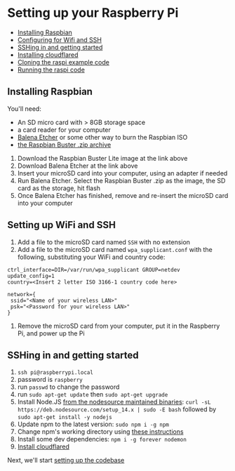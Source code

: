 # Setting up your Raspberry Pi

* [Installing Raspbian](#installing-rasbian)
* [Configuring for Wifi and SSH](#setting-up-wifi-and-ssh)
* [SSHing in and getting started](#sshing-in-and-getting-started)
* [Installing cloudflared](#installing-cloudflared)
* [Cloning the raspi example code](#cloning-the-raspi-example-code)
* [Running the raspi code](#running-the-raspi-code)

## Installing Raspbian

You'll need:

* An SD micro card with > 8GB storage space
* a card reader for your computer
* [Balena Etcher]() or some other way to burn the Raspbian ISO
* [the Raspbian Buster .zip archive]()

1. Download the Raspbian Buster Lite image at the link above
1. Download Balena Etcher at the link above
1. Insert your microSD card into your computer, using an adapter if needed
1. Run Balena Etcher. Select the Raspbian Buster .zip as the image, the SD card as the storage, hit flash
1. Once Balena Etcher has finished, remove and re-insert the microSD card into your computer

## Setting up WiFi and SSH

1. Add a file to the microSD card named `SSH` with no extension
1. Add a file to the microSD card named `wpa_supplicant.conf` with the following, substituting your WiFi and country code:

```
ctrl_interface=DIR=/var/run/wpa_supplicant GROUP=netdev
update_config=1
country=<Insert 2 letter ISO 3166-1 country code here>

network={
 ssid="<Name of your wireless LAN>"
 psk="<Password for your wireless LAN>"
}
```

1. Remove the microSD card from your computer, put it in the Raspberry Pi, and power up the Pi

## SSHing in and getting started

1. `ssh pi@raspberrypi.local`
1. password is `raspberry`
1. run `passwd` to change the password
1. run `sudo apt-get update` then `sudo apt-get upgrade`
1. Install Node.JS [from the nodesource maintained binaries](https://github.com/nodesource/distributions): `curl -sL https://deb.nodesource.com/setup_14.x | sudo -E bash` followed by `sudo apt-get install -y nodejs`
1. Update npm to the latest version: `sudo npm i -g npm`
1. Change npm's working directory using [these instructions](https://docs.npmjs.com/resolving-eacces-permissions-errors-when-installing-packages-globally)
1. Install some dev dependencies: `npm i -g forever nodemon`
1. [Install cloudflared](https://blog.cloudflare.com/cloudflare-argo-tunnel-with-rust-and-raspberry-pi/)

Next, we'll start [setting up the codebase](./CODEBASE_SETUP.md)